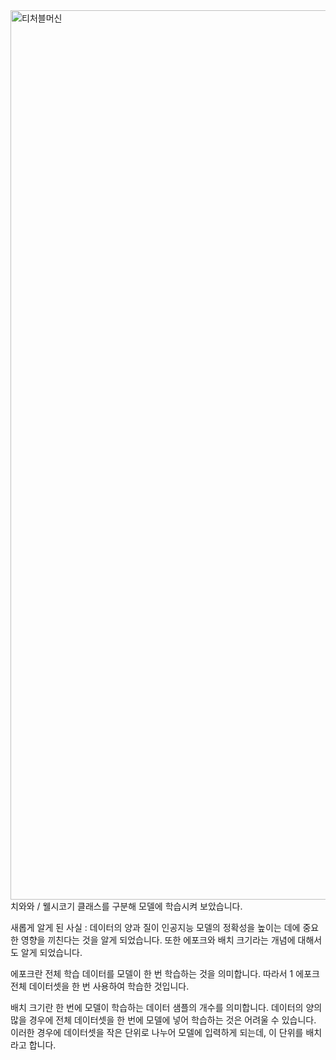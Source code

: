 <img width="1423" alt="티처블머신" src="https://github.com/sejongsmarcle/2024_Spring_SMARCLE_Snaegi_Study/assets/100362949/61c7090a-905c-49e2-b88c-a260f85dfa06">
치와와 / 웰시코기 클래스를 구분해 모델에 학습시켜 보았습니다.


새롭게 알게 된 사실 : 데이터의 양과 질이 인공지능 모델의 정확성을 높이는 데에 중요한 영향을 끼친다는 것을 알게 되었습니다. 또한 에포크와 배치 크기라는 개념에 대해서도 알게 되었습니다.

에포크란 전체 학습 데이터를 모델이 한 번 학습하는 것을 의미합니다. 따라서 1 에포크 전체 데이터셋을 한 번 사용하여 학습한 것입니다.

배치 크기란 한 번에 모델이 학습하는 데이터 샘플의 개수를 의미합니다. 데이터의 양의 많을 경우에 전체 데이터셋을 한 번에 모델에 넣어 학습하는 것은 어려울 수 있습니다.
이러한 경우에 데이터셋을 작은 단위로 나누어 모델에 입력하게 되는데, 이 단위를 배치라고 합니다.
